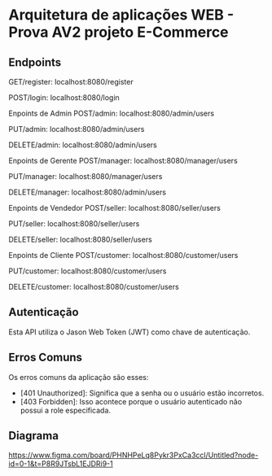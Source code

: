 # Arquitetura de aplicações WEB - Prova AV2 projeto E-Commerce

## Endpoints

GET/register: localhost:8080/register

POST/login: localhost:8080/login

Enpoints de Admin
POST/admin: localhost:8080/admin/users

PUT/admin: localhost:8080/admin/users

DELETE/admin: localhost:8080/admin/users

Enpoints de Gerente
POST/manager: localhost:8080/manager/users

PUT/manager: localhost:8080/manager/users

DELETE/manager: localhost:8080/admin/users

Enpoints de Vendedor
POST/seller: localhost:8080/seller/users

PUT/seller: localhost:8080/seller/users

DELETE/seller: localhost:8080/seller/users

Enpoints de Cliente
POST/customer: localhost:8080/customer/users

PUT/customer: localhost:8080/customer/users

DELETE/customer: localhost:8080/customer/users


## Autenticação

Esta API utiliza o Jason Web Token (JWT) como chave de autenticação.

## Erros Comuns

Os erros comuns da aplicação são esses:

- [401 Unauthorized]: Significa que a senha ou o usuário estão incorretos.
- [403 Forbidden]: Isso acontece porque o usuário autenticado não possui a role especificada.

## Diagrama

https://www.figma.com/board/PHNHPeLq8Pykr3PxCa3ccl/Untitled?node-id=0-1&t=P8R9JTsbL1EJDRi9-1


